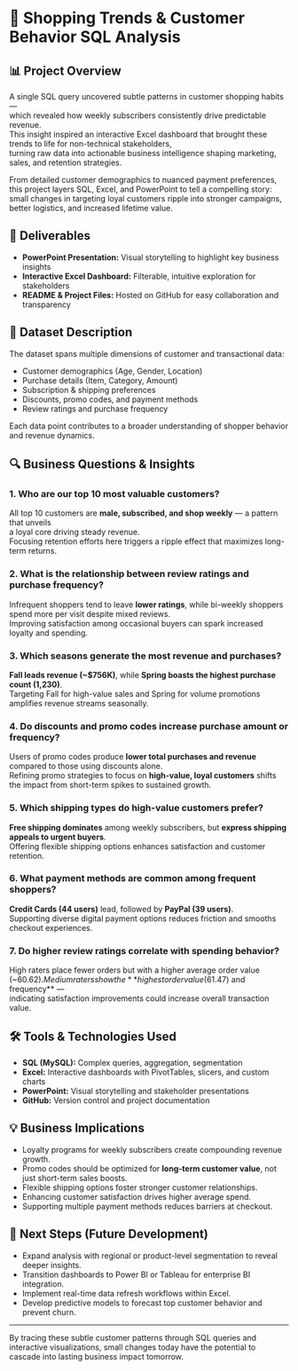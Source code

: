 # 🛒 Shopping Trends & Customer Behavior SQL Analysis

## 📊 Project Overview

A single SQL query uncovered subtle patterns in customer shopping habits —  
which revealed how weekly subscribers consistently drive predictable revenue.  
This insight inspired an interactive Excel dashboard that brought these trends to life for non-technical stakeholders,  
turning raw data into actionable business intelligence shaping marketing, sales, and retention strategies.  

From detailed customer demographics to nuanced payment preferences, this project layers SQL, Excel, and PowerPoint to tell a compelling story:  
small changes in targeting loyal customers ripple into stronger campaigns, better logistics, and increased lifetime value.

## 📂 Deliverables

- **PowerPoint Presentation:** Visual storytelling to highlight key business insights  
- **Interactive Excel Dashboard:** Filterable, intuitive exploration for stakeholders  
- **README & Project Files:** Hosted on GitHub for easy collaboration and transparency  

## 📑 Dataset Description

The dataset spans multiple dimensions of customer and transactional data:  
- Customer demographics (Age, Gender, Location)  
- Purchase details (Item, Category, Amount)  
- Subscription & shipping preferences  
- Discounts, promo codes, and payment methods  
- Review ratings and purchase frequency  

Each data point contributes to a broader understanding of shopper behavior and revenue dynamics.

## 🔍 Business Questions & Insights

### 1. Who are our top 10 most valuable customers?

All top 10 customers are **male, subscribed, and shop weekly** — a pattern that unveils  
a loyal core driving steady revenue.  
Focusing retention efforts here triggers a ripple effect that maximizes long-term returns.

### 2. What is the relationship between review ratings and purchase frequency?

Infrequent shoppers tend to leave **lower ratings**, while bi-weekly shoppers spend more per visit despite mixed reviews.  
Improving satisfaction among occasional buyers can spark increased loyalty and spending.

### 3. Which seasons generate the most revenue and purchases?

**Fall leads revenue (~$756K)**, while **Spring boasts the highest purchase count (1,230)**.  
Targeting Fall for high-value sales and Spring for volume promotions amplifies revenue streams seasonally.

### 4. Do discounts and promo codes increase purchase amount or frequency?

Users of promo codes produce **lower total purchases and revenue** compared to those using discounts alone.  
Refining promo strategies to focus on **high-value, loyal customers** shifts the impact from short-term spikes to sustained growth.

### 5. Which shipping types do high-value customers prefer?

**Free shipping dominates** among weekly subscribers, but **express shipping appeals to urgent buyers**.  
Offering flexible shipping options enhances satisfaction and customer retention.

### 6. What payment methods are common among frequent shoppers?

**Credit Cards (44 users)** lead, followed by **PayPal (39 users)**.  
Supporting diverse digital payment options reduces friction and smooths checkout experiences.

### 7. Do higher review ratings correlate with spending behavior?

High raters place fewer orders but with a higher average order value (~$60.62).  
Medium raters show the **highest order value ($61.47) and frequency** —  
indicating satisfaction improvements could increase overall transaction value.

## 🛠 Tools & Technologies Used

- **SQL (MySQL):** Complex queries, aggregation, segmentation  
- **Excel:** Interactive dashboards with PivotTables, slicers, and custom charts  
- **PowerPoint:** Visual storytelling and stakeholder presentations  
- **GitHub:** Version control and project documentation  

## 💡 Business Implications

- Loyalty programs for weekly subscribers create compounding revenue growth.  
- Promo codes should be optimized for **long-term customer value**, not just short-term sales boosts.  
- Flexible shipping options foster stronger customer relationships.  
- Enhancing customer satisfaction drives higher average spend.  
- Supporting multiple payment methods reduces barriers at checkout.

## 🚀 Next Steps (Future Development)

- Expand analysis with regional or product-level segmentation to reveal deeper insights.  
- Transition dashboards to Power BI or Tableau for enterprise BI integration.  
- Implement real-time data refresh workflows within Excel.  
- Develop predictive models to forecast top customer behavior and prevent churn.

---

By tracing these subtle customer patterns through SQL queries and interactive visualizations, small changes today have the potential to cascade into lasting business impact tomorrow.


